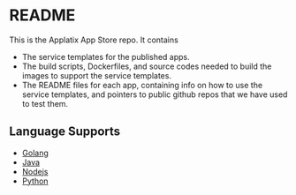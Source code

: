 # README #

This is the Applatix App Store repo. It contains

* The service templates for the published apps.
* The build scripts, Dockerfiles, and source codes needed to build the images to support the service templates.
* The README files for each app, containing info on how to use the service templates, and pointers to public github repos that we have used to test them.

## Language Supports

* [Golang](golang/README.md)
* [Java](java/README.md)
* [Nodejs](nodejs/README.md)
* [Python](python/README.md)
